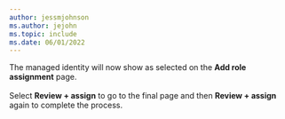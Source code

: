 ```yaml
---
author: jessmjohnson
ms.author: jejohn
ms.topic: include
ms.date: 06/01/2022
---
```


The managed identity will now show as selected on the **Add role assignment** page.
<br><br>
Select **Review + assign** to go to the final page and then **Review + assign** again to complete the process.
